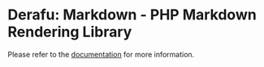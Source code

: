 # Derafu: Markdown - PHP Markdown Rendering Library

Please refer to the [documentation](https://www.derafu.dev/docs/ui/markdown) for more information.
